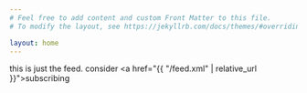 ```yaml
---
# Feel free to add content and custom Front Matter to this file.
# To modify the layout, see https://jekyllrb.com/docs/themes/#overriding-theme-defaults

layout: home
---
```


this is just the feed. consider <a href="{{ "/feed.xml" | relative_url }}">subscribing</a>
